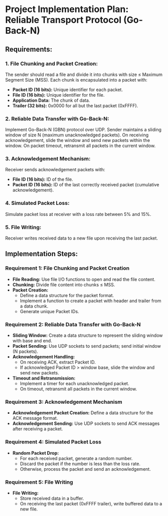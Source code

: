 # Project Implementation Plan: Reliable Transport Protocol (Go-Back-N)

## Requirements:

### 1. File Chunking and Packet Creation:

The sender should read a file and divide it into chunks with size ≤ Maximum Segment Size (MSS). Each chunk is encapsulated into a packet with:

- **Packet ID (16 bits):** Unique identifier for each packet.
- **File ID (16 bits):** Unique identifier for the file.
- **Application Data:** The chunk of data.
- **Trailer (32 bits):** 0x0000 for all but the last packet (0xFFFF).

### 2. Reliable Data Transfer with Go-Back-N:

Implement Go-Back-N (GBN) protocol over UDP. Sender maintains a sliding window of size N (maximum unacknowledged packets). On receiving acknowledgement, slide the window and send new packets within the window. On packet timeout, retransmit all packets in the current window.

### 3. Acknowledgement Mechanism:

Receiver sends acknowledgement packets with:

- **File ID (16 bits):** ID of the file.
- **Packet ID (16 bits):** ID of the last correctly received packet (cumulative acknowledgement).

### 4. Simulated Packet Loss:

Simulate packet loss at receiver with a loss rate between 5% and 15%.

### 5. File Writing:

Receiver writes received data to a new file upon receiving the last packet.

## Implementation Steps:

### Requirement 1: File Chunking and Packet Creation

- **File Reading:** Use file I/O functions to open and read the file content.
- **Chunking:** Divide file content into chunks ≤ MSS.
- **Packet Creation:**
  - Define a data structure for the packet format.
  - Implement a function to create a packet with header and trailer from a data chunk.
  - Generate unique Packet IDs.

### Requirement 2: Reliable Data Transfer with Go-Back-N

- **Sliding Window:** Create a data structure to represent the sliding window with base and end.
- **Packet Sending:** Use UDP sockets to send packets; send initial window (N packets).
- **Acknowledgement Handling:**
  - On receiving ACK, extract Packet ID.
  - If acknowledged Packet ID > window base, slide the window and send new packets.
- **Timeout and Retransmission:**
  - Implement a timer for each unacknowledged packet.
  - On timeout, retransmit all packets in the current window.

### Requirement 3: Acknowledgement Mechanism

- **Acknowledgement Packet Creation:** Define a data structure for the ACK message format.
- **Acknowledgement Sending:** Use UDP sockets to send ACK messages after receiving a packet.

### Requirement 4: Simulated Packet Loss

- **Random Packet Drop:**
  - For each received packet, generate a random number.
  - Discard the packet if the number is less than the loss rate.
  - Otherwise, process the packet and send an acknowledgement.

### Requirement 5: File Writing

- **File Writing:**
  - Store received data in a buffer.
  - On receiving the last packet (0xFFFF trailer), write buffered data to a new file.
